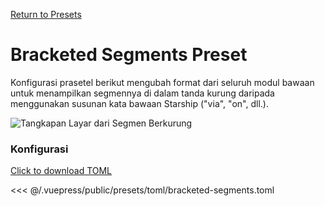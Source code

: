 [Return to Presets](./README.md#bracketed-segments)

# Bracketed Segments Preset

Konfigurasi prasetel berikut mengubah format dari seluruh modul bawaan untuk menampilkan segmennya di dalam tanda kurung daripada menggunakan susunan kata bawaan Starship ("via", "on", dll.).

![Tangkapan Layar dari Segmen Berkurung](/presets/img/bracketed-segments.png)

### Konfigurasi

[Click to download TOML](/presets/toml/bracketed-segments.toml)

<<< @/.vuepress/public/presets/toml/bracketed-segments.toml
